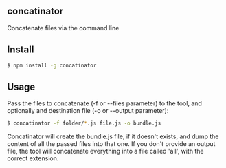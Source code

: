 ## concatinator

Concatenate files via the command line



## Install

```bash
$ npm install -g concatinator
```



## Usage

Pass the files to concatenate (-f or --files parameter) to the tool, and optionally and destination file (-o or --output parameter):

```bash
$ concatinator -f folder/*.js file.js -o bundle.js
```
Concatinator will create the bundle.js file, if it doesn't exists, and dump the content of all the passed files into that one. If you don't provide an output file, the tool will concatenate everything into a file called 'all', with the correct extension.
